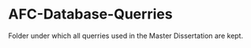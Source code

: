 # AFC-Database-Querries

Folder under which all querries used in the Master Dissertation are kept. 
